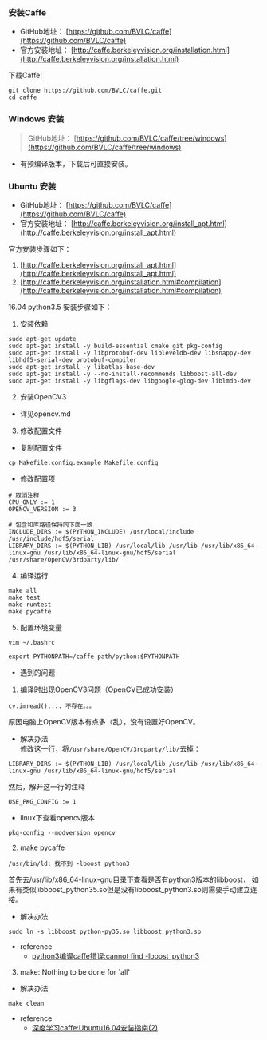 ### 安装Caffe

* GitHub地址： [https://github.com/BVLC/caffe](https://github.com/BVLC/caffe)
* 官方安装地址： [http://caffe.berkeleyvision.org/installation.html](http://caffe.berkeleyvision.org/installation.html)

下载Caffe:
  ```
  git clone https://github.com/BVLC/caffe.git
  cd caffe
  ```


### Windows 安装

> GitHub地址： [https://github.com/BVLC/caffe/tree/windows](https://github.com/BVLC/caffe/tree/windows)

* 有预编译版本，下载后可直接安装。


### Ubuntu 安装

* GitHub地址： [https://github.com/BVLC/caffe](https://github.com/BVLC/caffe)
* 官方安装地址： [http://caffe.berkeleyvision.org/install_apt.html](http://caffe.berkeleyvision.org/install_apt.html)

官方安装步骤如下：
1. [http://caffe.berkeleyvision.org/install_apt.html](http://caffe.berkeleyvision.org/install_apt.html)
2. [http://caffe.berkeleyvision.org/installation.html#compilation](http://caffe.berkeleyvision.org/installation.html#compilation)

16.04 python3.5 安装步骤如下：
1. 安装依赖
  ```
  sudo apt-get update
  sudo apt-get install -y build-essential cmake git pkg-config
  sudo apt-get install -y libprotobuf-dev libleveldb-dev libsnappy-dev libhdf5-serial-dev protobuf-compiler
  sudo apt-get install -y libatlas-base-dev
  sudo apt-get install -y --no-install-recommends libboost-all-dev
  sudo apt-get install -y libgflags-dev libgoogle-glog-dev liblmdb-dev
  ```

2. 安装OpenCV3
  * 详见opencv.md

3. 修改配置文件
  * 复制配置文件
  ```
  cp Makefile.config.example Makefile.config
  ```
  * 修改配置项
  ```
  # 取消注释
  CPU_ONLY := 1
  OPENCV_VERSION := 3
 
  # 包含和库路径保持同下面一致
  INCLUDE_DIRS := $(PYTHON_INCLUDE) /usr/local/include /usr/include/hdf5/serial
  LIBRARY_DIRS := $(PYTHON_LIB) /usr/local/lib /usr/lib /usr/lib/x86_64-linux-gnu /usr/lib/x86_64-linux-gnu/hdf5/serial /usr/share/OpenCV/3rdparty/lib/
  ```
4. 编译运行
  ```
  make all
  make test
  make runtest
  make pycaffe
  ```
  
5. 配置环境变量
  ```
  vim ~/.bashrc
  ```
  ```
  export PYTHONPATH=/caffe path/python:$PYTHONPATH
  ```

* 遇到的问题

1. 编译时出现OpenCV3问题（OpenCV已成功安装）
  ```
  cv.imread().... 不存在。。。
  ```
  原因电脑上OpenCV版本有点多（乱），没有设置好OpenCV。
  
  * 解决办法   
  修改这一行，将`/usr/share/OpenCV/3rdparty/lib/`去掉：
  ```
  LIBRARY_DIRS := $(PYTHON_LIB) /usr/local/lib /usr/lib /usr/lib/x86_64-linux-gnu /usr/lib/x86_64-linux-gnu/hdf5/serial
  ```
  然后，解开这一行的注释
  ```
  USE_PKG_CONFIG := 1
  ```
  
  * linux下查看opencv版本
  ```
  pkg-config --modversion opencv
  ```
  

2. make pycaffe
  ```
  /usr/bin/ld: 找不到 -lboost_python3
  ```
  首先去/usr/lib/x86_64-linux-gnu目录下查看是否有python3版本的libboost，
  如果有类似libboost_python35.so但是没有libboost_python3.so则需要手动建立连接。 
  
  * 解决办法
  ```
  sudo ln -s libboost_python-py35.so libboost_python3.so 
  ```
  
  * reference 
    * [python3编译caffe错误:cannot find -lboost_python3](http://blog.csdn.net/songyu0120/article/details/77895373)


3. make: Nothing to be done for `all'

  * 解决办法
  ```
  make clean
  ```
  

* reference
  * [深度学习caffe:Ubuntu16.04安装指南(2)](http://www.cnblogs.com/AbcFly/p/6306201.html)

